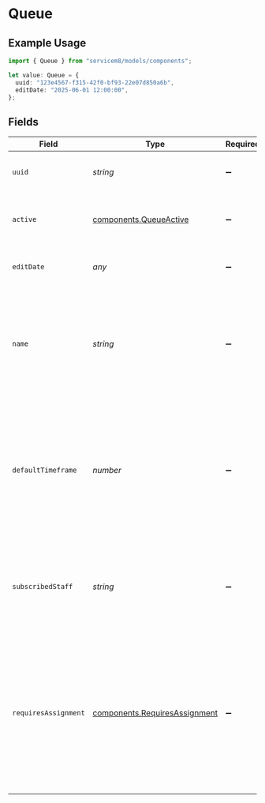 # Queue

## Example Usage

```typescript
import { Queue } from "servicem8/models/components";

let value: Queue = {
  uuid: "123e4567-f315-42f0-bf93-22e07d850a6b",
  editDate: "2025-06-01 12:00:00",
};
```

## Fields

| Field                                                                                                                                                                                       | Type                                                                                                                                                                                        | Required                                                                                                                                                                                    | Description                                                                                                                                                                                 | Example                                                                                                                                                                                     |
| ------------------------------------------------------------------------------------------------------------------------------------------------------------------------------------------- | ------------------------------------------------------------------------------------------------------------------------------------------------------------------------------------------- | ------------------------------------------------------------------------------------------------------------------------------------------------------------------------------------------- | ------------------------------------------------------------------------------------------------------------------------------------------------------------------------------------------- | ------------------------------------------------------------------------------------------------------------------------------------------------------------------------------------------- |
| `uuid`                                                                                                                                                                                      | *string*                                                                                                                                                                                    | :heavy_minus_sign:                                                                                                                                                                          | Unique identifier for this record                                                                                                                                                           | 123e4567-f315-42f0-bf93-22e07d850a6b                                                                                                                                                        |
| `active`                                                                                                                                                                                    | [components.QueueActive](../../models/components/queueactive.md)                                                                                                                            | :heavy_minus_sign:                                                                                                                                                                          | Record active/deleted flag.  Valid values are [0,1]                                                                                                                                         |                                                                                                                                                                                             |
| `editDate`                                                                                                                                                                                  | *any*                                                                                                                                                                                       | :heavy_minus_sign:                                                                                                                                                                          | Timestamp at which record was last modified                                                                                                                                                 | 2025-06-01 12:00:00                                                                                                                                                                         |
| `name`                                                                                                                                                                                      | *string*                                                                                                                                                                                    | :heavy_minus_sign:                                                                                                                                                                          | Name of the job queue. Used to identify the queue in the system. Examples include 'Workshop', 'Pending Quotes', etc.                                                                        |                                                                                                                                                                                             |
| `defaultTimeframe`                                                                                                                                                                          | *number*                                                                                                                                                                                    | :heavy_minus_sign:                                                                                                                                                                          | Default number of days that jobs should remain in this queue before requiring attention. Common values are 7 days (1 week) or 14 days (2 weeks).                                            |                                                                                                                                                                                             |
| `subscribedStaff`                                                                                                                                                                           | *string*                                                                                                                                                                                    | :heavy_minus_sign:                                                                                                                                                                          | Semicolon-delimited list of staff UUIDs who are subscribed to receive notifications for this queue.                                                                                         |                                                                                                                                                                                             |
| `requiresAssignment`                                                                                                                                                                        | [components.RequiresAssignment](../../models/components/requiresassignment.md)                                                                                                              | :heavy_minus_sign:                                                                                                                                                                          | Determines if jobs in this queue require assignment to staff members. If true, jobs must be explicitly assigned to staff. If false, jobs are visible to all staff..  Valid values are [0,1] |                                                                                                                                                                                             |